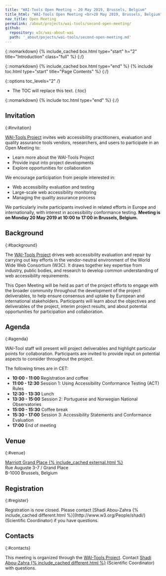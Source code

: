 ```yaml
---
title: "WAI-Tools Open Meeting — 20 May 2019, Brussels, Belgium"
title_html: "WAI-Tools Open Meeting <br>20 May 2019, Brussels, Belgium"
nav_title: Open Meeting
permalink: /about/projects/wai-tools/second-open-meeting/
github:
  repository: w3c/wai-about-wai
  path: '_about/pojects/wai-tools/second-open-meeting.md'
---
```


{::nomarkdown}
{% include_cached box.html type="start" h="2" title="Introduction" class="full" %}
{:/}

{::nomarkdown}
{% include_cached box.html type="end" %}
{% include toc.html type="start" title="Page Contents" %}
{:/}

{::options toc_levels="2" /}

-   The TOC will replace this text.
{:toc}


{::nomarkdown}
{% include toc.html type="end" %}
{:/}

## Invitation
{:#invitation}

[WAI-Tools Project](/about/projects/wai-tools/) invites web accessibility practitioners, evaluation and quality assurance tools vendors, researchers, and users to participate in an Open Meeting to:

-   Learn more about the WAI-Tools Project
-   Provide input into project developments
-   Explore opportunities for collaboration

We encourage participation from people interested in:

-   Web accessibility evaluation and testing
-   Large-scale web accessibility monitoring
-   Managing the quality assurance process

We particularly invite participants involved in related efforts in Europe and internationally, with interest in accessibility conformance testing. **Meeting is on Monday 20 May 2019 at 10:00 to 17:00 in Brussels, Belgium.**

## Background
{:#background}

The [WAI-Tools Project](/about/projects/wai-tools/) drives web accessibility evaluation and repair by carrying out key efforts in the vendor-neutral environment of the World Wide Web Consortium (W3C). It draws together key expertise from industry, public bodies, and research to develop common understanding of web accessibility requirements.

This Open Meeting will be held as part of the project efforts to engage with the broader community throughout the development of the project deliverables, to help ensure consensus and uptake by European and international stakeholders. Participants will learn about the objectives and deliverables of the project, interim project results, and about potential opportunities for participation and collaboration.

## Agenda
{:#agenda}

WAI-Tool staff will present will project deliverables and highlight particular points for collaboration. Participants are invited to provide input on potential aspects to consider throughout the project.

The following times are in CET:

-   **10:00 - 11:00** Registration and coffee
-   **11:00 - 12:30** Session 1: Using Accessibility Conformance Testing (ACT) Rules
-   **12:30 - 13:30** Lunch
-   **13:30 - 15:00** Session 2: Portuguese and Norwegian National Observatories
-   **15:00 - 15:30** Coffee break
-   **15:30 - 17:00** Session 3: Accessibility Statements and Conformance Evaluation
-   **17:00** End of meeting

## Venue
{:#venue}

[Marriott Grand Place {% include_cached external.html %}](https://www.marriott.com/hotels/travel/brudt-brussels-marriott-hotel-grand-place/)<br>
Rue Auguste 3-7 / Grand Place<br>
B-1000 Brussels, Belgium

## Registration
{:#register}

<!--// Participation is free, but spaces are limited. **[Registration until 3 May 2019 is required {% include_cached different.html %}](https://www.w3.org/2002/09/wbs/1/WAI-Tools_meeting2/)** and will be confirmed. //-->Registration is now closed. Please contact [Shadi Abou-Zahra {% include_cached different.html %}](http://www.w3.org/People/shadi/) (Scientific Coordinator) if you have questions.

## Contacts
{:#contacts}

This meeting is organized through the [WAI-Tools Project](/about/projects/wai-tools/). Contact [Shadi Abou-Zahra {% include_cached different.html %}](http://www.w3.org/People/shadi/) (Scientific Coordinator) with questions.

